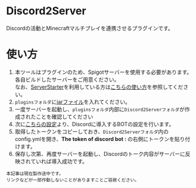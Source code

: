 # Discord2Server
Discordの活動とMinecraftマルチプレイを連携させるプラグインです。

# 使い方
1. 本ツールはプラグインのため、Spigotサーバーを使用する必要があります。各自ビルドしたサーバーをご用意ください。<br>なお、[ServerStarter](https://github.com/CivilTT/ServerStarter)を利用している方は[こちらの使い方](https://github.com/CivilTT/ServerStarter#spigot)を参照してください。
2. `pluginsフォルダ`に[jarファイル](https://github.com/CivilTT/Discord2Server/releases/download/v1.0.0/Discord2Server.jar)を入れてください。
3. 一度サーバーを起動し、`pluginsフォルダ`内部に`Discord2Serverフォルダ`が作成されたことを確認してください
4. 次に[こちらの設定]()より、Discordに導入するBOTの設定を行います。
5. 取得したトークンをコピーしておき、`Discord2Serverフォルダ`内のconfig.ymlを開き、<b>The token of discord bot : </b>の右側にトークンを貼り付けます。
6. 保存し次第、再度サーバーを起動し、Discordのトーク内容がサーバーに反映されていれば導入成功です。

~~~
本記事は現在製作途中です。
リンクなどが一部作動しないことがありますことご容赦ください。
~~~
